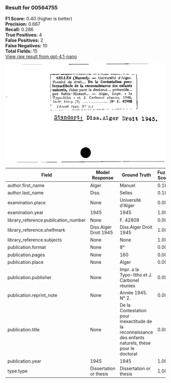 ### Result for 00564755
**F1 Score:** 0.40 (higher is better)<br>**Precision:** 0.667<br>**Recall:** 0.286<br>**True Positives:** 4<br>**False Positives:** 2<br>**False Negatives:** 10<br>**Total Fields:** 15<br>[View raw result from gpt-4.1-nano](https://github.com/RISE-UNIBAS/humanities_data_benchmark/blob/main/results/2025-09-02/T0162/request_T0162_00564755.json)

<img src="https://github.com/RISE-UNIBAS/humanities_data_benchmark/blob/main/benchmarks/zettelkatalog/images/00564755.jpg?raw=true" alt="00564755" width="600px">

| Field | Model Response | Ground Truth | Fuzzy Score | Match |
|-------|----------------|--------------|-------------|-------|
| author.first_name | Alger | Manuel | 0.182 | ❌ |
| author.last_name | Diss. | Selles | 0.182 | ❌ |
| examination.place | None | Université d'Alger | 0.000 | ❌ |
| examination.year | 1945 | 1945 | 1.000 | ✅ |
| library_reference.publication_number | None | F. 42809 | 0.000 | ❌ |
| library_reference.shelfmark | Diss.Alger Droit 1945 | Diss.Alger Droit 1945 | 1.000 | ✅ |
| library_reference.subjects | None | None | 1.000 | ✅ |
| publication.format | None | 8° | 0.000 | ❌ |
| publication.pages | None | 160 | 0.000 | ❌ |
| publication.place | None | Alger | 0.000 | ❌ |
| publication.publisher | None | Impr. a la Typo-litho et J. Carbonel réunies | 0.000 | ❌ |
| publication.reprint_note | None | Année 1945. N° 2. | 0.000 | ❌ |
| publication.title | None | De la Contestation pour inexactitude de la reconnaissance des enfants naturels, thèse pour le doctorat | 0.000 | ❌ |
| publication.year | 1945 | 1945 | 1.000 | ✅ |
| type.type | Dissertation or thesis | Dissertation or thesis | 1.000 | ✅ |
